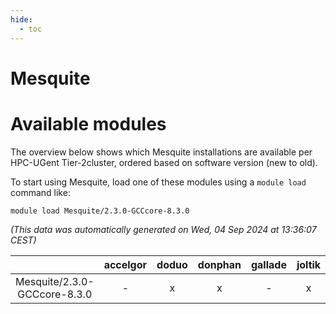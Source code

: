 ```yaml
---
hide:
  - toc
---
```


Mesquite
========

# Available modules


The overview below shows which Mesquite installations are available per HPC-UGent Tier-2cluster, ordered based on software version (new to old).

To start using Mesquite, load one of these modules using a `module load` command like:

```shell
module load Mesquite/2.3.0-GCCcore-8.3.0
```

*(This data was automatically generated on Wed, 04 Sep 2024 at 13:36:07 CEST)*  

| |accelgor|doduo|donphan|gallade|joltik|shinx|skitty|
| :---: | :---: | :---: | :---: | :---: | :---: | :---: | :---: |
|Mesquite/2.3.0-GCCcore-8.3.0|-|x|x|-|x|-|x|
